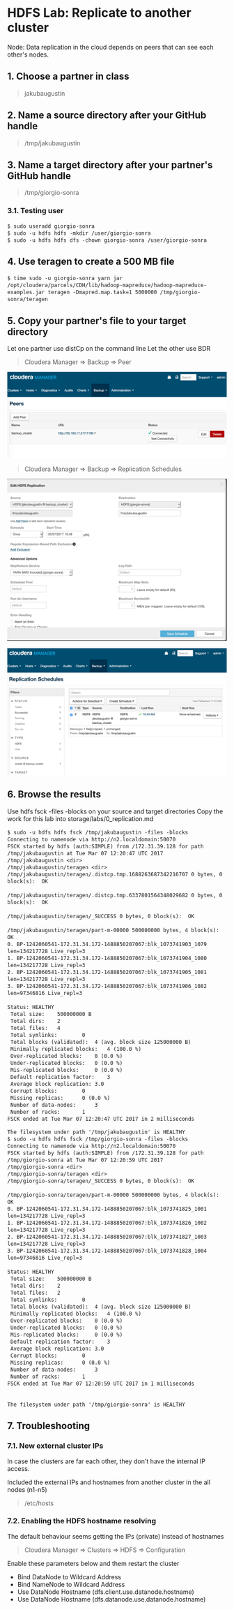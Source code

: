 # HDFS Lab: Replicate to another cluster

Node: Data replication in the cloud depends on peers that can see each other's nodes.

## 1. Choose a partner in class
> jakubaugustin


## 2. Name a source directory after your GitHub handle
> /tmp/jakubaugustin


## 3. Name a target directory after your partner's GitHub handle
> /tmp/giorgio-sonra

### 3.1. Testing user
```
$ sudo useradd giorgio-sonra
$ sudo -u hdfs hdfs -mkdir /user/giorgio-sonra
$ sudo -u hdfs hdfs dfs -chown giorgio-sonra /user/giorgio-sonra
```

## 4. Use teragen to create a 500 MB file

```
$ time sudo -u giorgio-sonra yarn jar /opt/cloudera/parcels/CDH/lib/hadoop-mapreduce/hadoop-mapreduce-examples.jar teragen -Dmapred.map.task=1 5000000 /tmp/giorgio-sonra/teragen

```

## 5. Copy your partner's file to your target directory
   Let one partner use distCp on the command line
   Let the other use BDR

> Cloudera Manager => Backup => Peer

![Cloudera Manager Peers](cm_hdfs_peers.png "Cloudera Manager Peers")

> Cloudera Manager => Backup => Replication Schedules

![Cloudera Manager Replication Schedules](cm_bkp_rpl_sched.png "Cloudera Manager Replication Schedules")

![Cloudera Manager Backup Done](cm_backup_ok.png "Cloudera Manager Backup Done")


## 6. Browse the results
   Use hdfs fsck <path> -files -blocks on your source and target directories
   Copy the work for this lab into storage/labs/0_replication.md

```
$ sudo -u hdfs hdfs fsck /tmp/jakubaugustin -files -blocks
Connecting to namenode via http://n2.localdomain:50070
FSCK started by hdfs (auth:SIMPLE) from /172.31.39.128 for path /tmp/jakubaugustin at Tue Mar 07 12:20:47 UTC 2017
/tmp/jakubaugustin <dir>
/tmp/jakubaugustin/teragen <dir>
/tmp/jakubaugustin/teragen/.distcp.tmp.1688263687342216707 0 bytes, 0 block(s):  OK

/tmp/jakubaugustin/teragen/.distcp.tmp.6337801564348029682 0 bytes, 0 block(s):  OK

/tmp/jakubaugustin/teragen/_SUCCESS 0 bytes, 0 block(s):  OK

/tmp/jakubaugustin/teragen/part-m-00000 500000000 bytes, 4 block(s):  OK
0. BP-1242060541-172.31.34.172-1488850207067:blk_1073741903_1079 len=134217728 Live_repl=3
1. BP-1242060541-172.31.34.172-1488850207067:blk_1073741904_1080 len=134217728 Live_repl=3
2. BP-1242060541-172.31.34.172-1488850207067:blk_1073741905_1081 len=134217728 Live_repl=3
3. BP-1242060541-172.31.34.172-1488850207067:blk_1073741906_1082 len=97346816 Live_repl=3

Status: HEALTHY
 Total size:	500000000 B
 Total dirs:	2
 Total files:	4
 Total symlinks:		0
 Total blocks (validated):	4 (avg. block size 125000000 B)
 Minimally replicated blocks:	4 (100.0 %)
 Over-replicated blocks:	0 (0.0 %)
 Under-replicated blocks:	0 (0.0 %)
 Mis-replicated blocks:		0 (0.0 %)
 Default replication factor:	3
 Average block replication:	3.0
 Corrupt blocks:		0
 Missing replicas:		0 (0.0 %)
 Number of data-nodes:		3
 Number of racks:		1
FSCK ended at Tue Mar 07 12:20:47 UTC 2017 in 2 milliseconds
```

```
The filesystem under path '/tmp/jakubaugustin' is HEALTHY
$ sudo -u hdfs hdfs fsck /tmp/giorgio-sonra -files -blocks
Connecting to namenode via http://n2.localdomain:50070
FSCK started by hdfs (auth:SIMPLE) from /172.31.39.128 for path /tmp/giorgio-sonra at Tue Mar 07 12:20:59 UTC 2017
/tmp/giorgio-sonra <dir>
/tmp/giorgio-sonra/teragen <dir>
/tmp/giorgio-sonra/teragen/_SUCCESS 0 bytes, 0 block(s):  OK

/tmp/giorgio-sonra/teragen/part-m-00000 500000000 bytes, 4 block(s):  OK
0. BP-1242060541-172.31.34.172-1488850207067:blk_1073741825_1001 len=134217728 Live_repl=3
1. BP-1242060541-172.31.34.172-1488850207067:blk_1073741826_1002 len=134217728 Live_repl=3
2. BP-1242060541-172.31.34.172-1488850207067:blk_1073741827_1003 len=134217728 Live_repl=3
3. BP-1242060541-172.31.34.172-1488850207067:blk_1073741828_1004 len=97346816 Live_repl=3

Status: HEALTHY
 Total size:	500000000 B
 Total dirs:	2
 Total files:	2
 Total symlinks:		0
 Total blocks (validated):	4 (avg. block size 125000000 B)
 Minimally replicated blocks:	4 (100.0 %)
 Over-replicated blocks:	0 (0.0 %)
 Under-replicated blocks:	0 (0.0 %)
 Mis-replicated blocks:		0 (0.0 %)
 Default replication factor:	3
 Average block replication:	3.0
 Corrupt blocks:		0
 Missing replicas:		0 (0.0 %)
 Number of data-nodes:		3
 Number of racks:		1
FSCK ended at Tue Mar 07 12:20:59 UTC 2017 in 1 milliseconds


The filesystem under path '/tmp/giorgio-sonra' is HEALTHY
```

## 7. Troubleshooting

### 7.1. New external cluster IPs

In case the clusters are far each other, they don't have the internal IP access.

Included the external IPs and hostnames from another cluster in the all nodes (n1-n5)

> /etc/hosts

### 7.2. Enabling the HDFS hostname resolving

The default behaviour seems getting the IPs (private) instead of hostnames

>  Cloudera Manager => Clusters => HDFS =>  Configuration

Enable these parameters below and them restart the cluster

* Bind DataNode to Wildcard Address
* Bind NameNode to Wildcard Address
* Use DataNode Hostname (dfs.client.use.datanode.hostname)
* Use DataNode Hostname (dfs.datanode.use.datanode.hostname)
